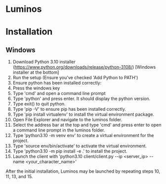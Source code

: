 Luminos
===========
# Installation

## Windows

1. Download Python 3.10 installer (https://www.python.org/downloads/release/python-3108/) [Windows installer at the bottom]
2. Run the setup (Ensure you've checked 'Add Python to PATH')
3. Ensure python has been installed correctly:
4. Press the windows key
5. Type 'cmd' and open a command line prompt
6. Type 'python' and press enter. It should display the python version.
7. Type exit() to quit python.
8. Type 'pip -V' to ensure pip has been installed correctly.
9. Type 'pip install virtualenv' to install the virtual environment package.
10. Open File Explorer and navigate to the luminos folder.
11. Select the address bar at the top and type 'cmd' and press enter to open a command line prompt in the luminos folder.
12. Type 'python3.10 -m venv env' to create a virtual environment for the project.
13. Type 'source env/bin/activate' to activate the virtual environment.
14. Type 'python3.10 -m pip install -e .' to install the project.
15. Launch the client with 'python3.10 client/client.py --ip <server_ip> --name <your_character_name>'

After the initial installation, Luminos may be launched by repeating steps 10, 11, 13, and 15.